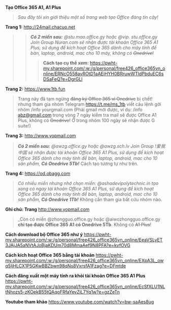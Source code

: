 **Tạo Office 365 A1, A1 Plus**  
>_Sau đây tôi xin giới thiệu một số trang web tạo Office đáng tin cậy!_

**Trang 1:** http://24mail.chacuo.net 
>>_**Có 2 miền sau:** @stu.mao.office.gy hoặc @vip. stu.office.gy Join Group Nuran.com sẽ nhận được tài khoản Office 365 A1 Plus, sử dụng để kích hoạt Office 365 dành cho máy tính để bàn, laptop, android, mac cho 10 máy, không có ~~Onedrive!~~_ 
>>>**Cách tạo cụ thể xem:** https://pwht-my.sharepoint.com/:w:/g/personal/free426_office365vn_online/ERNcO558avROtD1aAEiHYH0BRruwWTldPbduEC6sDSaFeQ?e=DgrGLl  

**Trang 2:** https://www.1tb.fun 
>Trang này đã tạm ngừng ~~đăng ký Office 365 vì Onedrive~~ bị chết! nhưng tham gia nhóm Telegram https://t.me/ms_1tb viết câu lệnh gởi nhóm /info yourgmail.com (Phải gmail mới được, ví dụ: /info abz@gmail.com trong vòng 7 ngày kiểm tra mail sẽ được Office A1 Plus, không có ~~Onedrive~~! Ở trong nhóm 100 ngày sẽ nhận được G suite!)

**Trang 3:** http://www.yopmail.com 
> _**Có 2 miền sau:** @awzg.office.gy
hoặc @awzg.sch.lv Join Group !爱我中国 sẽ nhận được tài khoản Office 365 A1 Plus, sử dụng để kích hoạt Office 365 dành cho máy tính để bàn, laptop, android, mac cho 10 sản phẩm, **Có Onedrive 5Tb!**_ Cách tạo tương tự như trên.

**Trang 4:** https://od.obagg.com
>_Có nhiều miền nhưng nhớ chọn miền: @ashadevipolytechnic.in
tạo xong có ngay tài khoản Office 365 A1 Plus, sử dụng để kích hoạt Office 365 dành cho máy tính để bàn, laptop, android, mac cho 10 sản phẩm, **Có Onedrive 1Tb!**_ Không cần tham gia bất cứu nhóm nào.

**Ghi chú: Trang** http://www.yopmail.com 
>_Còn có miền @zhongguo.office.gy
hoặc @aiwozhongguo.office.gy **chỉ tạo được Office 365 A1 có Onedrive 5Tb**. Không có ~~A1 Plus~~!

**Cách download bộ Office 365 như ý** https://pwht-my.sharepoint.com/:w:/g/personal/free426_office365vn_online/EeaVSLyET3JAjJA5aNVtAJoBjaKDUm70d8MmaAef9N8PFA?e=kvfOVG 

**Cách kích hoạt Office 365 bằng tài khoản** https://pwht-my.sharepoint.com/:w:/g/personal/free426_office365vn_online/EXpA3L_owq5IjHLCX1P5GKwBBZbwn98qNs8VxrsfA1Fzag?e=DFmtde 

**Cách đăng xuất một máy tính ra khỏi tài khoản Office 365 A1 Plus** https://pwht-my.sharepoint.com/:w:/g/personal/free426_office365vn_online/EcSfXLU1NLtNhozs5-zKOekB55tQAqoFRfaYevZiL7Yq1w?e=gzZeTn 

**Youtube tham khảo** https://www.youtube.com/watch?v=bw-saAes8ug 

